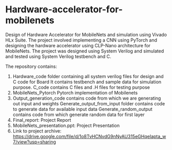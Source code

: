 # Hardware-accelerator-for-mobilenets
Design of Hardware Accelerator for MobileNets and simulation using Vivado HLx Suite. The project involved implementing a CNN using PyTorch and designing the hardware accelerator using CLP-Nano architecture for MobileNets. The project was designed using System Verilog and simulated and tested using System Verilog testbench and C.

The repository contains:
1. Hardware_code folder containing all system verilog files for design and C code for Board
   It contains testbench and sample data for simulation purpose.
   C_code contains C files and .H files for testing purpose
2. MobileNets_Pytorch
   Pytorch implementation of Mobilenets
3. Output_generation_code contains code from which we are generating out input and weights
   Generate_output_from_input folder contains code to generate data for available input data
   Generate_random_output contains code from which generate random data for first layer
4. Final_report: Project Report
5. MobileNets_presentation.ppt: Project Presentation
6. Link to project archive:
   https://drive.google.com/file/d/1o8TvHCNvdG9nNyAU315eGHqeIapta_w7/view?usp=sharing
